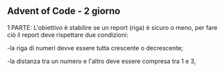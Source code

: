 Advent of Code - 2 giorno
-
1 PARTE:
L'obiettivo è stabilire se un report (riga) è sicuro o meno, per fare ciò il report deve rispettare due condizioni:

-la riga di numeri devve essere tutta crescente o decrescente;

-la distanza tra un numero e l'altro deve essere compresa tra 1 e 3,
